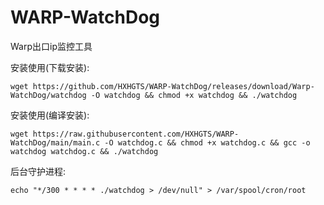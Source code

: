 # WARP-WatchDog
Warp出口ip监控工具

安装使用(下载安装):
```
wget https://github.com/HXHGTS/WARP-WatchDog/releases/download/Warp-WatchDog/watchdog -O watchdog && chmod +x watchdog && ./watchdog
```
安装使用(编译安装):
```
wget https://raw.githubusercontent.com/HXHGTS/WARP-WatchDog/main/main.c -O watchdog.c && chmod +x watchdog.c && gcc -o watchdog watchdog.c && ./watchdog
```
后台守护进程:
```
echo "*/300 * * * * ./watchdog > /dev/null" > /var/spool/cron/root
```
